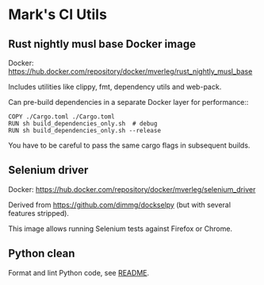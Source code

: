 # Mark's CI Utils

## Rust nightly musl base Docker image

Docker: https://hub.docker.com/repository/docker/mverleg/rust_nightly_musl_base

Includes utilities like clippy, fmt, dependency utils and web-pack.

Can pre-build dependencies in a separate Docker layer for performance::

    COPY ./Cargo.toml ./Cargo.toml
    RUN sh build_dependencies_only.sh  # debug
    RUN sh build_dependencies_only.sh --release

You have to be careful to pass the same cargo flags in subsequent builds.

## Selenium driver

Docker: https://hub.docker.com/repository/docker/mverleg/selenium_driver

Derived from https://github.com/dimmg/dockselpy (but with several features stripped).

This image allows running Selenium tests against Firefox or Chrome.

## Python clean

Format and lint Python code, see [README](python/clean/README.md).

